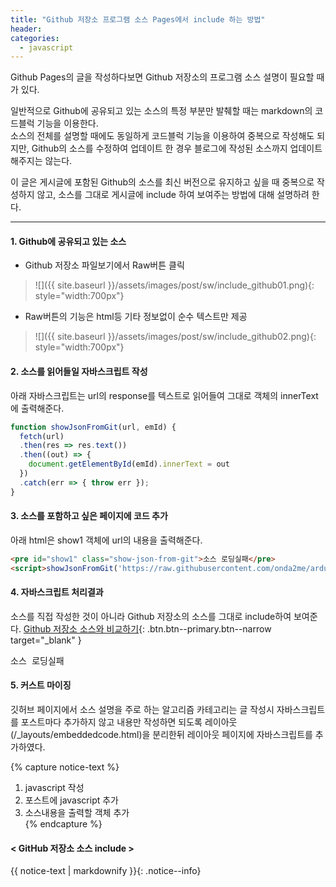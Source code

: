 ```yaml
---
title: "Github 저장소 프로그램 소스 Pages에서 include 하는 방법"
header:
categories: 
  - javascript
---
```

<script src="/assets/js/custom.js"></script>

Github Pages의 글을 작성하다보면 Github 저장소의 프로그램 소스 설명이 필요할 때가 있다.    

일반적으로 Github에 공유되고 있는 소스의 특정 부분만 발췌할 때는 markdown의 코드블럭 기능을 이용한다.    
소스의 전체를 설명할 때에도 동일하게 코드블럭 기능을 이용하여 중복으로 작성해도 되지만, 
Github의 소스를 수정하여 업데이트 한 경우 블로그에 작성된 소스까지 업데이트 해주지는 않는다.

이 글은 게시글에 포함된  Github의 소스를 최신 버전으로 유지하고 싶을 때 중복으로 작성하지 않고,
소스를 그대로 게시글에 include 하여 보여주는 방법에 대해 설명하려 한다.

---

#### 1. Github에 공유되고 있는 소스
 + Github 저장소 파일보기에서 Raw버튼 클릭
 
> ![]({{ site.baseurl }}/assets/images/post/sw/include_github01.png){: style="width:700px"}

 + Raw버튼의 기능은 html등 기타 정보없이 순수 텍스트만 제공
 
> ![]({{ site.baseurl }}/assets/images/post/sw/include_github02.png){: style="width:700px"}


#### 2. 소스를 읽어들일 자바스크립트 작성
아래 자바스크립트는 url의 response를 텍스트로 읽어들여 그대로 객체의 innerText에 출력해준다.

```javascript
function showJsonFromGit(url, emId) {
  fetch(url)
  .then(res => res.text())
  .then((out) => {
    document.getElementById(emId).innerText = out
  })
  .catch(err => { throw err });
}
```

#### 3. 소스를 포함하고 싶은 페이지에 코드 추가 
아래 html은 show1 객체에 url의 내용을 출력해준다.

```html
<pre id="show1" class="show-json-from-git">소스 로딩실패</pre>
<script>showJsonFromGit('https://raw.githubusercontent.com/onda2me/arduino_s/master/s1/sketch_servo_button/sketch_servo_button.ino', 'show1');</script>
```

#### 4. 자바스크립트 처리결과 
소스를 직접 작성한 것이 아니라 Github 저장소의 소스를 그대로 include하여 보여준다.
[Github 저장소 소스와 비교하기](https://github.com/onda2me/arduino_s/blob/master/s1/sketch_servo_button/sketch_servo_button.ino){: .btn.btn--primary.btn--narrow target="_blank" }

<pre id="show1" class="show-json-from-git">소스 로딩실패</pre>
<script>showJsonFromGit('https://raw.githubusercontent.com/onda2me/arduino_s/master/s1/sketch_servo_button/sketch_servo_button.ino', 'show1', '300px');</script>

#### 5. 커스트 마이징
깃허브 페이지에서 소스 설명을 주로 하는 알고리즘 카테고리는 
글 작성시 자바스크립트를 포스트마다 추가하지 않고 내용만 작성하면 되도록 
레이아웃 (/_layouts/embeddedcode.html)을 분리한뒤 레이아웃 페이지에 자바스크립트를 추가하였다.

{% capture notice-text %}
   1. javascript 작성
   2. 포스트에 javascript 추가
   3. 소스내용을 출력할 객체 추가  
{% endcapture %}


#### < GitHub 저장소 소스 include >
{{ notice-text | markdownify }}{: .notice--info}




